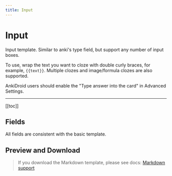 ```yaml
---
title: Input
---
```


# Input

Input template. Similar to anki's type field, but support any number of input boxes.

To use, wrap the text you want to cloze with double curly braces, for example, `{{text}}`. Multiple clozes and image/formula clozes are also supported.

AnkiDroid users should enable the "Type answer into the card" in Advanced Settings.

---

[[toc]]

## Fields

All fields are consistent with the basic template.

## Preview and Download

> If you download the Markdown template, please see docs: [Markdown support](/templates/classic/#markdown-support)

<ClassicTemplateDemo entry="input" />

<!--@include: @/parts/feedback-en.md -->

